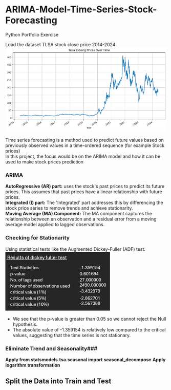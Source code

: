 # ARIMA-Model-Time-Series-Stock-Forecasting
Python Portfolio Exercise

Load the dataset TLSA stock close price 2014-2024
![](Image/LoadDf.png)<br>
<br>
Time series forecasting is a method used to predict future values based on previously observed values in a time-ordered sequence (for example Stock prices)<br>
In this project, the focus would be on the ARIMA model and how it can be used to make stock prices prediction<br>
### ARIMA
**AutoRegressive (AR) part:**  uses the stock's past prices to predict its future prices. This assumes that past prices have a linear relationship with future prices.<br>
**Integrated (I) part:** The 'Integrated' part addresses this by differencing the stock price series to remove trends and achieve stationarity.<br>
**Moving Average (MA) Component:** The MA component captures the relationship between an observation and a residual error from a moving average model applied to lagged observations.<br>

### Checking for Stationarity
Using statistical tests like the Augmented Dickey-Fuller (ADF) test.
![](Image/2.png)<br>
*    We see that the p-value is greater than 0.05 so we cannot reject the Null hypothesis.<br>
*    The absolute value of -1.359154 is relatively low compared to the critical values, suggesting that the time series is not stationary.

### Eliminate Trend and Seasonality###
**Apply from statsmodels.tsa.seasonal import seasonal_decompose**
**Apply logarithm transformation**

## Split the Data into Train and Test
